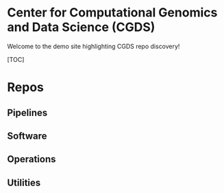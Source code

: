 # Center for Computational Genomics and Data Science (CGDS)

Welcome to the demo site highlighting CGDS repo discovery!

[TOC]

# Repos

## Pipelines

## Software

## Operations

## Utilities
